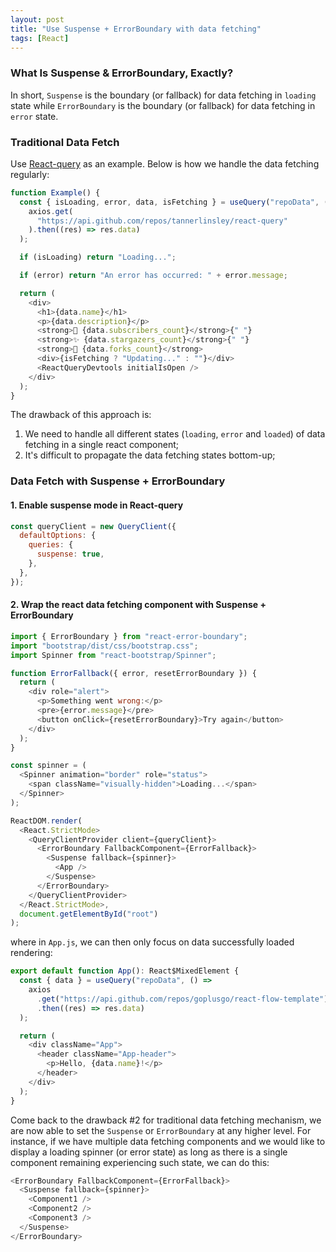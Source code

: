 ```yaml
---
layout: post
title: "Use Suspense + ErrorBoundary with data fetching"
tags: [React]
---
```


### What Is Suspense & ErrorBoundary, Exactly?
In short, `Suspense` is the boundary (or fallback) for data fetching in `loading` state while `ErrorBoundary` is the boundary (or fallback) for data fetching in `error` state.

### Traditional Data Fetch
Use [React-query](https://react-query.tanstack.com/examples/simple) as an example. Below is how we handle the data fetching regularly:

```javascript
function Example() {
  const { isLoading, error, data, isFetching } = useQuery("repoData", () =>
    axios.get(
      "https://api.github.com/repos/tannerlinsley/react-query"
    ).then((res) => res.data)
  );

  if (isLoading) return "Loading...";

  if (error) return "An error has occurred: " + error.message;

  return (
    <div>
      <h1>{data.name}</h1>
      <p>{data.description}</p>
      <strong>👀 {data.subscribers_count}</strong>{" "}
      <strong>✨ {data.stargazers_count}</strong>{" "}
      <strong>🍴 {data.forks_count}</strong>
      <div>{isFetching ? "Updating..." : ""}</div>
      <ReactQueryDevtools initialIsOpen />
    </div>
  );
}
```
The drawback of this approach is:
1. We need to handle all different states (`loading`, `error` and `loaded`) of data fetching in a single react component;
2. It's difficult to propagate the data fetching states bottom-up;

### Data Fetch with Suspense + ErrorBoundary
#### 1. Enable suspense mode in React-query
```javascript
const queryClient = new QueryClient({
  defaultOptions: {
    queries: {
      suspense: true,
    },
  },
});
```

#### 2. Wrap the react data fetching component with Suspense + ErrorBoundary

```javascript
import { ErrorBoundary } from "react-error-boundary";
import "bootstrap/dist/css/bootstrap.css";
import Spinner from "react-bootstrap/Spinner";

function ErrorFallback({ error, resetErrorBoundary }) {
  return (
    <div role="alert">
      <p>Something went wrong:</p>
      <pre>{error.message}</pre>
      <button onClick={resetErrorBoundary}>Try again</button>
    </div>
  );
}

const spinner = (
  <Spinner animation="border" role="status">
    <span className="visually-hidden">Loading...</span>
  </Spinner>
);

ReactDOM.render(
  <React.StrictMode>
    <QueryClientProvider client={queryClient}>
      <ErrorBoundary FallbackComponent={ErrorFallback}>
        <Suspense fallback={spinner}>
          <App />
        </Suspense>
      </ErrorBoundary>
    </QueryClientProvider>
  </React.StrictMode>,
  document.getElementById("root")
);
```

where in `App.js`, we can then only focus on data successfully loaded rendering:
```javascript
export default function App(): React$MixedElement {
  const { data } = useQuery("repoData", () =>
    axios
      .get("https://api.github.com/repos/goplusgo/react-flow-template")
      .then((res) => res.data)
  );

  return (
    <div className="App">
      <header className="App-header">
        <p>Hello, {data.name}!</p>
      </header>
    </div>
  );
}
```

Come back to the drawback #2 for traditional data fetching mechanism, we are now able to set the `Suspense` or `ErrorBoundary` at any higher level. For instance, if we have multiple data fetching components and we would like to display a loading spinner (or error state) as long as there is a single component remaining experiencing such state, we can do this:

```javascript
<ErrorBoundary FallbackComponent={ErrorFallback}>
  <Suspense fallback={spinner}>
    <Component1 />
    <Component2 />
    <Component3 />
  </Suspense>
</ErrorBoundary>
```
